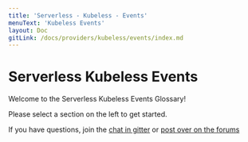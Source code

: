 ```yaml
---
title: 'Serverless - Kubeless - Events'
menuText: 'Kubeless Events'
layout: Doc
gitLink: /docs/providers/kubeless/events/index.md
---
```


# Serverless Kubeless Events

Welcome to the Serverless Kubeless Events Glossary!

Please select a section on the left to get started.

If you have questions, join the [chat in gitter](https://gitter.im/serverless/serverless) or [post over on the forums](http://forum.serverless.com/)

